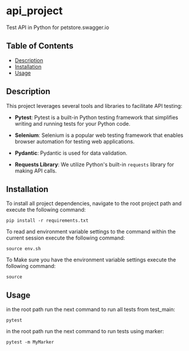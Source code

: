# api_project

Test API in Python for petstore.swagger.io

## Table of Contents

- [Description](#description)
- [Installation](#installation)
- [Usage](#usage)

## Description

This project leverages several tools and libraries to facilitate API testing:

- **Pytest**: Pytest is a built-in Python testing framework that simplifies writing and running tests for your Python code.

- **Selenium**: Selenium is a popular web testing framework that enables browser automation for testing web applications.

- **Pydantic**: Pydantic is used for data validation.

- **Requests Library**: We utilize Python's built-in `requests` library for making API calls.

## Installation

To install all project dependencies, navigate to the root project path and execute the following command:

```shell
pip install -r requirements.txt
```

To read and environment variable settings to the command within the current session execute the following command:

```shell
source env.sh
```
To Make sure you have the environment variable settings execute the following command:

```shell
source
```

## Usage

in the root path run the next command to run all tests from test_main:
```shell
pytest
```

in the root path run the next command to run tests using marker:
```shell
pytest -m MyMarker
```
